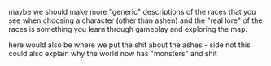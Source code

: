 maybe we should make more "generic" descriptions of the races that you see when choosing a character (other than ashen) and the "real lore" of the races is something you learn through gameplay and exploring the map.


here would also be where we put the shit about the ashes - side not this could also explain why the world now has "monsters" and shit
